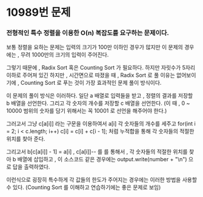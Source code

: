 # 10989번 문제
### 전형적인 특수 정렬을 이용한 O(n) 복잡도를 요구하는 문제이다.

보통 정렬을 요하는 문제는 입력의 크기가 100만 이하인 경우가 많지만 이 문제의 경우에는 , 무려 1000만의 크기의 입력이 주어진다.

그렇기 때문에 , Radix Sort 혹은 Counting Sort 가 필요하다.
하지만 자릿수가 5자리 이하로 주어져 있긴 하지만 , 시간면으로 따졌을 때 , Radix Sort 로 풀 이유는 없어보이기에 , Counting Sort 로 푸는 것이 가장 효과적인 문제 풀이 방식이다.

이 문제의 풀이 방식은 이러하다.
일단 a 배열로 입력들을 받고 , 정렬의 결과를 저장할 b 배열을 선언한다.
그리고 각 숫자의 개수를 저장할 c 배열을 선언한다. (이 때 , 0 ~ 10000 범위의 숫자를 담기 위해서는 꼭 10001 로 선언을 해주어야 한다.)

그러고서 그냥 c[a[i]] 라는 구문을 이용하여서 a[i] 각 숫자들의 개수를 세주고 
for(int i = 2; i < c.length; i++) c[i] = c[i] + c[i - 1]; 처럼 누적합을 통해 각 숫자들의 적절한 위치를 찾아 준다.

그리고서 b[c[a[i]] - 1] = a[i] , c[a[i]]-- 를 를 통해서 , 각 숫자들의 적절한 위치를 찾아 b 배열에 삽입하고 , 이 소스코드 같은 경우에는 output.write(number + "\n") 으로 답을 출력하였다.

이런식으로 굉장히 특수하게 각 값들의 한도가 주어지는 경우에는 이러한 방법을 사용할 수 있다. (Counting Sort 를 이해하고 연습하기에는 좋은 문제로 보임)
